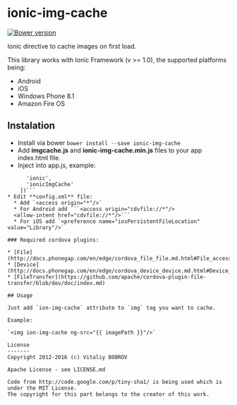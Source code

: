 # ionic-img-cache

[![Bower version](https://badge.fury.io/bo/ionic-img-cache.svg)](https://badge.fury.io/bo/ionic-img-cache)

Ionic directive to cache images on first load.

This library works with Ionic Framework (v >= 1.0), the supported platforms being:

* Android
* iOS
* Windows Phone 8.1
* Amazon Fire OS

## Instalation

* Install via bower `bower install --save ionic-img-cache`
* Add **imgcache.js** and **ionic-img-cache.min.js** files to your app index.html file.
* Inject into app.js, example:
```angular.module('app', [
      'ionic',
      'ionicImgCache'
    ])```
* Edit **config.xml** file:
  * Add `<access origin="*"/>`
  * For Android add ```<access origin="cdvfile://*"/>
  <allow-intent href="cdvfile://*"/>```
  * For iOS add `<preference name="iosPersistentFileLocation" value="Library"/>`

### Required cordova plugins:

* [File](http://docs.phonegap.com/en/edge/cordova_file_file.md.html#File_accessing_the_feature)
* [Device](http://docs.phonegap.com/en/edge/cordova_device_device.md.html#Device_accessing_the_feature)
* [FileTransfer](https://github.com/apache/cordova-plugin-file-transfer/blob/dev/doc/index.md)

## Usage

Just add `ion-img-cache` attribute to `img` tag you want to cache.

Example:

`<img ion-img-cache ng-src="{{ imagePath }}"/>`

License
-------
Copyright 2012-2016 (c) Vitaliy BOBROV

Apache License - see LICENSE.md

Code from http://code.google.com/p/tiny-sha1/ is being used which is under the MIT License.
The copyright for this part belongs to the creator of this work.
